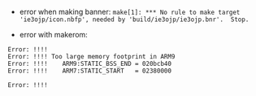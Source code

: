 - error when making banner:
`make[1]: *** No rule to make target 'ie3ojp/icon.nbfp', needed by 'build/ie3ojp/ie3ojp.bnr'.  Stop.`


- error with makerom:
```
Error: !!!!
Error: !!!! Too large memory footprint in ARM9
Error: !!!!    ARM9:STATIC_BSS_END = 020bcb40
Error: !!!!    ARM7:STATIC_START   = 02380000

Error: !!!!
```
